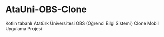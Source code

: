 # AtaUni-OBS-Clone
Kotlin tabanlı Atatürk Üniversitesi OBS (Öğrenci Bilgi Sistemi) Clone Mobil Uygulama Projesi
